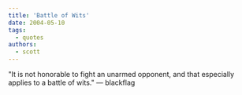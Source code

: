 ```yaml
---
title: 'Battle of Wits'
date: 2004-05-10
tags:
  - quotes
authors:
  - scott
---
```


"It is not honorable to fight an unarmed opponent, and that especially applies to a battle of wits." — blackflag
